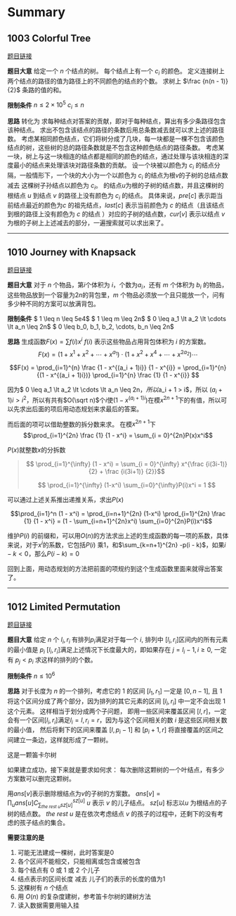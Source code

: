 # Summary
## 1003 Colorful Tree
[题目链接](http://acm.hdu.edu.cn/showproblem.php?pid=6035)

**题目大意**
给定一个 $n$ 个结点的树。
每个结点上有一个 $c_i$ 的颜色。
定义连接树上两个结点的路径的值为路径上的不同颜色的结点的个数。
求树上 $\frac {n(n - 1)} {2}$ 条路的值的和。

**限制条件**
$n \leq 2 \times 10^5$
$c_i \leq n$

**思路**
转化为 求每种结点对答案的贡献，即对于每种结点，算出有多少条路径包含该种结点。
求出不包含该结点的路径的条数后用总条数减去就可以求上述的路径数。
考虑某相同颜色结点，它们将树分成了几块，每一块都是一棵不包含该颜色结点的树，这些树的总的路径条数就是不包含这种颜色结点的路径条数。
考虑某一块，树上与这一块相连的结点都是相同的颜色的结点，通过处理与该块相连的深度最小的结点来处理该块对路径条数的贡献。
设一个块被以颜色为 $c_i$ 的结点分隔，一般情形下，一个块的大小为一个以颜色为 $c_i$ 的结点为根$v$的子树的总结点数 减去 这棵树子孙结点以颜色为 $c_i$。 的结点$u$为根的子树的结点数，并且这棵树的根结点 $u$ 到结点 $v$ 的路径上没有颜色为 $c_i$ 的结点。
具体来说，$pre[c]$ 表示距当前结点最近的颜色为$c$ 的祖先结点，$last[c]$ 表示当前颜色为 $c$ 的结点（且该结点到根的路径上没有颜色为 $c$ 的结点 ）对应的子树的结点数，$cur[v]$ 表示以结点 $v$ 为根的子树上上述减去的部分，一遍搜索就可以求出来了。

----------


## 1010 Journey with Knapsack
[题目链接](http://acm.hdu.edu.cn/showproblem.php?pid=6042)


**题目大意**
对于 $n$ 个物品，第$i$个体积为 $i$，个数为$a_i$，还有 $m$ 个体积为 $b_i$ 的物品，这些物品放到一个容量为$2n$的背包里，$m$ 个物品必须放一个且只能放一个，问有多少种不同的方案可以放满背包。

**限制条件**
$ 1 \leq n \leq 5e4$
$ 1 \leq m \leq 2n$
$ 0 \leq a_1 \lt a_2 \lt \cdots \lt a_n \leq 2n$
$ 0 \leq b_0, b_1, b_2, \cdots, b_n \leq 2n$

**思路**
生成函数$F(x) = \sum f(i) x^i$
$f(i)$ 表示这些物品占用背包体积为 $i$ 的方案数。
$$F(x) = (1 + x^1 + x^2 + \cdots + x^{a_1}) \cdot (1 + x^2 + x^4 + \cdots + x^{2a_2}) \cdots  $$

$$F(x) = \prod_{i=1}^{n} \frac {1 - x^{(a_i + 1)i}} {1 - x^{i}} = \prod_{i=1}^{n} {(1 - x^{(a_i + 1)i})} \prod_{i=1}^{n} \frac {1} {1 - x^{i}} $$

因为$ 0 \leq a_1 \lt a_2 \lt \cdots \lt a_n \leq 2n$，所以$a_i + 1 > i$，所以 $(a_i + 1)i > i^2$，所以有共有$O(\sqrt n)$个$i$使${(1 - x^{(a_i + 1)i})}$在模$x^{2n+1}$下的有值，所以可以先求出后面的项后用动态规划来求最后的答案。

而后面的项可以借助整数的拆分数来求。
在模$x^{2n+1}$下
$$\prod_{i=1}^{2n} \frac {1} {1 - x^i} = \sum_{i = 0}^{2n}P(x)x^i$$

$P(x)$就整数$x$的分拆数

> $$ \prod_{i=1}^{\infty} (1 - x^i) = \sum_{i = 0}^{\infty} x^{\frac {i(3i-1)} {2} + \frac {i(3i+1)} {2}}$$
>
>$$ \prod_{i=1}^{\infty} (1-x^i) \sum_{i=0}^{\infty}P(i)x^i = 1 $$

可以通过上述关系推出递推关系，求出$P(x)$

$$\prod_{i=1}^n (1 - x^i) = \prod_{i=n+1}^{2n} (1-x^i) \prod_{i=1}^{2n} \frac {1} {1 - x^i} = (1 - \sum_{i=n+1}^{2n}x^i) \sum_{i=0}^{2n}P(i)x^i$$

维护$P(i)$ 的前缀和，可以用$O(n)$的方法求出上述的生成函数的每一项的系数，具体来说，对于$x^i$的系数，它包括$P(i)$ 乘$1$，和$\sum_{k=n+1}^{2n} -p(i - k)$，如果$i-k \lt 0$，那么$P(i-k) = 0$

回到上面，用动态规划的方法把前面的项规约到这个生成函数里面来就得出答案了。

----------


## 1012 Limited Permutation
[题目链接](http://acm.hdu.edu.cn/showproblem.php?pid=6044)


**题目大意**
给定 $n$ 个 $l_i, r_i$
有排列$p_i$满足对于每一个 $i$, 排列中 $[l_i, r_i]$区间内的所有元素的最小值是 $p_i$
$[l_i, r_i]$满足上述情况下长度最大的，即如果存在 $j = l_i - 1, i \geq 0$, 一定有 $p_j < p_i$
求这样的排列的个数。

**限制条件**
$n \leq 10^6$

**思路**
对于长度为 $n$ 的一个排列，考虑它的 $1$ 的区间
$[l_1, r_1]$ 一定是 $[0, n - 1]$, 且 $1$ 将这个区间分成了两个部分，因为排列的其它元素的区间 $[l_i, r_i]$ 中一定不会出现 1 这个元素。
这样相当于划分成两个子问题，
即用一些区间来覆盖区间 $[l, r]$，一定会有一个区间$[l_i, r_i]$满足$l_i = l, r_i = r$，因为与这个区间相关的数 $i$ 是这些区间相关数的最小值，
然后将剩下的区间来覆盖 $[l, p_i - 1]$ 和 $[p_i + 1, r]$
将直接覆盖的区间之间建立一条边，这样就形成了一颗树。

这是一颗笛卡尔树

如果建立成功，接下来就是要求如何求：
每次删除这颗树的一个叶结点，有多少方案数可以删完这颗树。

用$ans[v]$表示删除根结点为$v$的子树的方案数。
$ans[v] = \prod_u ans[u] C_{\sum_{the\ rest\ u}sz[u]}^{sz[u]}$
$u$ 表示 $v$ 的儿子结点。
$sz[u]$ 标志以$u$ 为根结点的子树的结点数。
$the\ rest\ u$ 是在依次考虑结点 $v$ 的孩子的过程中，还剩下的没有考虑的孩子结点的集合。

**需要注意的是**
1. 可能无法建成一棵树，此时答案是0
2. 各个区间不能相交，只能相离或包含或被包含
3. 每个结点有 $0$ 或 $1$ 或 $2$ 个儿子
4. 结点表示的区间长度 减去 儿子们的表示的长度的值为$1$
5. 这棵树有 $n$ 个结点
6. 用 $O(n)$ 的复杂度建树，参考笛卡尔树的建树方法
7. 读入数据需要用输入挂
